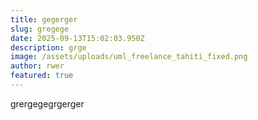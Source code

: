 ```yaml
---
title: gegerger
slug: gregege
date: 2025-09-13T15:02:03.950Z
description: grge
image: /assets/uploads/uml_freelance_tahiti_fixed.png
author: rwer
featured: true
---
```

g﻿rergegegrgerger